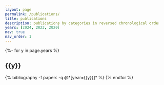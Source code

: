 ```yaml
---
layout: page
permalink: /publications/
title: publications
description: publications by categories in reversed chronological order. generated by jekyll-scholar.
years: [2024, 2023, 2020]
nav: true
nav_order: 1
---
```

<!-- _pages/publications.md -->
<div class="publications">

{%- for y in page.years %}
  <h2 class="year">{{y}}</h2>
  {% bibliography -f papers -q @*[year={{y}}]* %}
{% endfor %}

</div>
